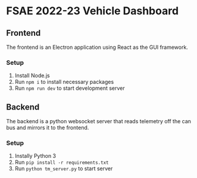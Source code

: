 # FSAE 2022-23 Vehicle Dashboard

## Frontend

The frontend is an Electron application using React as the GUI framework.

### Setup

1. Install Node.js
2. Run ```npm i``` to install necessary packages
3. Run ```npm run dev``` to start development server

## Backend

The backend is a python websocket server that reads telemetry off the can bus and mirrors it to the frontend.

### Setup

1. Instally Python 3
2. Run ```pip install -r requirements.txt```
3. Run ```python tm_server.py``` to start server